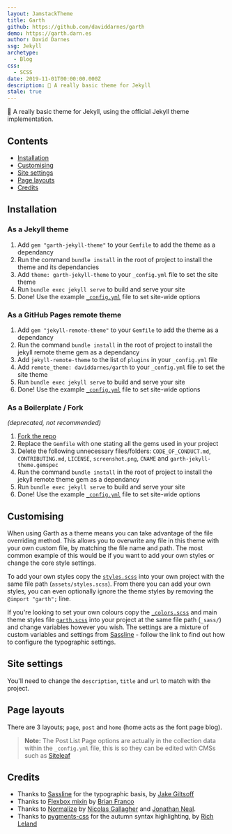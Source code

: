 ```yaml
---
layout: JamstackTheme
title: Garth
github: https://github.com/daviddarnes/garth
demo: https://garth.darn.es
author: David Darnes
ssg: Jekyll
archetype:
  - Blog
css:
  - SCSS
date: 2019-11-01T00:00:00.000Z
description: 🥁 A really basic theme for Jekyll
stale: true
---
```


🥁 A really basic theme for Jekyll, using the official Jekyll theme implementation.

## Contents
- [Installation](#installation)
- [Customising](#customising)
- [Site settings](#site-settings)
- [Page layouts](#page-layouts)
- [Credits](#credits)

## Installation

### As a Jekyll theme

1. Add `gem "garth-jekyll-theme"` to your `Gemfile` to add the theme as a dependancy
2. Run the command `bundle install` in the root of project to install the theme and its dependancies
3. Add `theme: garth-jekyll-theme` to your `_config.yml` file to set the site theme
4. Run `bundle exec jekyll serve` to build and serve your site
5. Done! Use the example [`_config.yml`](https://github.com/daviddarnes/garth/blob/master/_config.yml) file to set site-wide options

### As a GitHub Pages remote theme

1. Add `gem "jekyll-remote-theme"` to your `Gemfile` to add the theme as a dependancy
2. Run the command `bundle install` in the root of project to install the jekyll remote theme gem as a dependancy
3. Add `jekyll-remote-theme` to the list of `plugins` in your `_config.yml` file
4. Add `remote_theme: daviddarnes/garth` to your `_config.yml` file to set the site theme
5. Run `bundle exec jekyll serve` to build and serve your site
6. Done! Use the example [`_config.yml`](https://github.com/daviddarnes/garth/blob/master/_config.yml) file to set site-wide options

### As a Boilerplate / Fork

_(deprecated, not recommended)_

1. [Fork the repo](https://github.com/daviddarnes/garth#fork-destination-box)
2. Replace the `Gemfile` with one stating all the gems used in your project
3. Delete the following unnecessary files/folders: `CODE_OF_CONDUCT.md`, `CONTRIBUTING.md`, `LICENSE`, `screenshot.png`, `CNAME` and `garth-jekyll-theme.gemspec`
4. Run the command `bundle install` in the root of project to install the jekyll remote theme gem as a dependancy
5. Run `bundle exec jekyll serve` to build and serve your site
6. Done! Use the example [`_config.yml`](https://github.com/daviddarnes/garth/blob/master/_config.yml) file to set site-wide options

## Customising

When using Garth as a theme means you can take advantage of the file overriding method. This allows you to overwrite any file in this theme with your own custom file, by matching the file name and path. The most common example of this would be if you want to add your own styles or change the core style settings.

To add your own styles copy the [`styles.scss`](https://github.com/daviddarnes/garth/blob/master/assets/styles.scss) into your own project with the same file path (`assets/styles.scss`). From there you can add your own styles, you can even optionally ignore the theme styles by removing the `@import "garth";` line.

If you're looking to set your own colours copy the [`_colors.scss`](https://github.com/daviddarnes/garth/blob/master/_sass/_colors.scss) and main theme styles file [`garth.scss`](https://github.com/daviddarnes/garth/blob/master/_sass/garth.scss) into your project at the same file path (`_sass/`) and change variables however you wish. The settings are a mixture of custom variables and settings from [Sassline](https://medium.com/@jakegiltsoff/sassline-v2-0-e424b2881e7e) - follow the link to find out how to configure the typographic settings.

## Site settings

You'll need to change the `description`, `title` and `url` to match with the project.

## Page layouts

There are 3 layouts; `page`, `post` and `home` (home acts as the font page blog).

> **Note:** The Post List Page options are actually in the collection data within the `_config.yml` file, this is so they can be edited with CMSs such as [Siteleaf](https://siteleaf.com)

## Credits

- Thanks to [Sassline](https://sassline.com/) for the typographic basis, by [Jake Giltsoff](https://twitter.com/jakegiltsoff)
- Thanks to [Flexbox mixin](https://github.com/mastastealth/sass-flex-mixin) by [Brian Franco](https://twitter.com/brianfranco)
- Thanks to [Normalize](https://necolas.github.io/normalize.css/) by [Nicolas Gallagher](https://twitter.com/necolas) and [Jonathan Neal](https://twitter.com/jon_neal).
- Thanks to [pygments-css](https://richleland.github.io/pygments-css/) for the autumn syntax highlighting, by [Rich Leland](https://twitter.com/richleland)